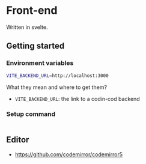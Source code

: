 # Front-end

Written in svelte.

## Getting started

### Environment variables

```bash
VITE_BACKEND_URL=http://localhost:3000
```

What they mean and where to get them?
<!-- TODO: create a better title or something for this section -->

- `VITE_BACKEND_URL`: the link to a codin-cod backend

### Setup command

```bash

```


## Editor

<!-- - https://github.com/microsoft/monaco-editor -->
- https://github.com/codemirror/codemirror5
<!-- - https://github.com/ajaxorg/ace -->
